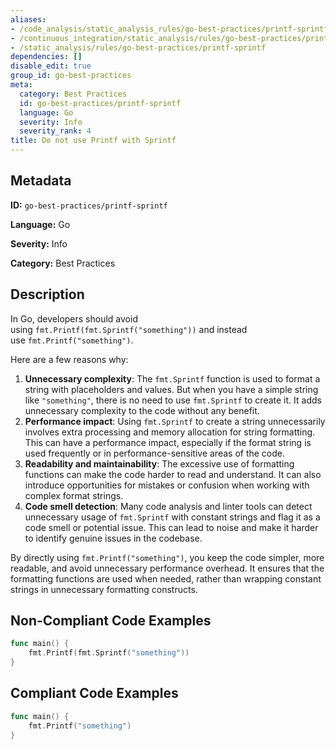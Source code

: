 ```yaml
---
aliases:
- /code_analysis/static_analysis_rules/go-best-practices/printf-sprintf
- /continuous_integration/static_analysis/rules/go-best-practices/printf-sprintf
- /static_analysis/rules/go-best-practices/printf-sprintf
dependencies: []
disable_edit: true
group_id: go-best-practices
meta:
  category: Best Practices
  id: go-best-practices/printf-sprintf
  language: Go
  severity: Info
  severity_rank: 4
title: Do not use Printf with Sprintf
---
```

<!--  SOURCED FROM https://github.com/DataDog/datadog-static-analyzer-rule-docs -->


## Metadata
**ID:** `go-best-practices/printf-sprintf`

**Language:** Go

**Severity:** Info

**Category:** Best Practices

## Description
In Go, developers should avoid using `fmt.Printf(fmt.Sprintf("something"))` and instead use `fmt.Printf("something")`. 
	
Here are a few reasons why:

1.  **Unnecessary complexity**: The `fmt.Sprintf` function is used to format a string with placeholders and values. But when you have a simple string like `"something"`, there is no need to use `fmt.Sprintf` to create it. It adds unnecessary complexity to the code without any benefit.
2.  **Performance impact**: Using `fmt.Sprintf` to create a string unnecessarily involves extra processing and memory allocation for string formatting. This can have a performance impact, especially if the format string is used frequently or in performance-sensitive areas of the code.
3.  **Readability and maintainability**: The excessive use of formatting functions can make the code harder to read and understand. It can also introduce opportunities for mistakes or confusion when working with complex format strings.
4.  **Code smell detection**: Many code analysis and linter tools can detect unnecessary usage of `fmt.Sprintf` with constant strings and flag it as a code smell or potential issue. This can lead to noise and make it harder to identify genuine issues in the codebase.

By directly using `fmt.Printf("something")`, you keep the code simpler, more readable, and avoid unnecessary performance overhead. It ensures that the formatting functions are used when needed, rather than wrapping constant strings in unnecessary formatting constructs.


## Non-Compliant Code Examples
```go
func main() {
    fmt.Printf(fmt.Sprintf("something"))
}
```

## Compliant Code Examples
```go
func main() {
    fmt.Printf("something")
}
```
